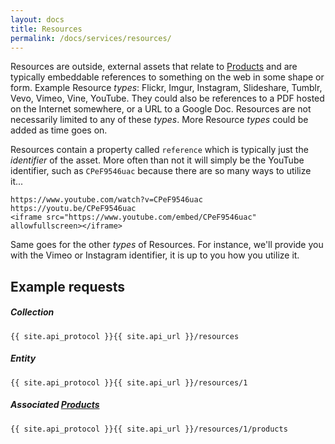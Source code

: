 ```yaml
---
layout: docs
title: Resources
permalink: /docs/services/resources/
---
```


[var_Products]: /docs/services/products

Resources are outside, external assets that relate to [Products][var_Products] and are typically embeddable references to something on the web in some shape or form. Example 
Resource *types*: Flickr, Imgur, Instagram, Slideshare, Tumblr, Vevo, Vimeo, Vine, YouTube. They could also be references to a PDF hosted on the Internet somewhere, or a URL to a 
Google Doc. Resources are not necessarily limited to any of these *types*. More Resource *types* could be added as time goes on.

Resources contain a property called `reference` which is typically just the *identifier* of the asset. More often than not it will simply be the YouTube identifier, such as 
`CPeF9546uac` because there are so many ways to utilize it...

```
https://www.youtube.com/watch?v=CPeF9546uac
https://youtu.be/CPeF9546uac
<iframe src="https://www.youtube.com/embed/CPeF9546uac" allowfullscreen></iframe>
```

Same goes for the other *types* of Resources. For instance, we'll provide you with the Vimeo or Instagram identifier, it is up to you how you utilize it.

## Example requests

##### Collection
```
{{ site.api_protocol }}{{ site.api_url }}/resources
```

##### Entity
```
{{ site.api_protocol }}{{ site.api_url }}/resources/1
```

##### Associated [Products][var_Products] 
```
{{ site.api_protocol }}{{ site.api_url }}/resources/1/products
```
